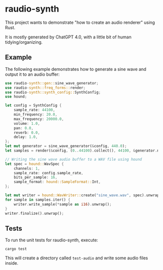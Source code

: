 
# raudio-synth

This project wants to demonstrate "how to create an audio renderer" using Rust.

It is mostly generated by ChatGPT 4.0, with a little bit of human tidying/organizing. 


## Example

The following example demonstrates how to generate a sine wave and output it to an audio buffer:

```rust
use raudio-synth::gen::sine_wave_generator;
use raudio-synth::freq_forms::render;
use raudio-synth::synth_config::SynthConfig;
use hound;

let config = SynthConfig {
    sample_rate: 44100,
    min_frequency: 20.0,
    max_frequency: 20000.0,
    volume: 1.0,
    pan: 0.0,
    reverb: 0.0,
    delay: 1.0,
};
let mut generator = sine_wave_generator(&config, 440.0);
let samples = render(&config, (0..44100).collect(), 44100, &generator.next_sample);

// Writing the sine wave audio buffer to a WAV file using hound
let spec = hound::WavSpec {
    channels: 1,
    sample_rate: config.sample_rate,
    bits_per_sample: 16,
    sample_format: hound::SampleFormat::Int,
};

let mut writer = hound::WavWriter::create("sine_wave.wav", spec).unwrap();
for sample in samples.iter() {
    writer.write_sample(*sample as i16).unwrap();
}
writer.finalize().unwrap();
```

## Tests

To run the unit tests for raudio-synth, execute:
```
cargo test
```

This will create a directory called `test-audio` and write some audio files inside. 